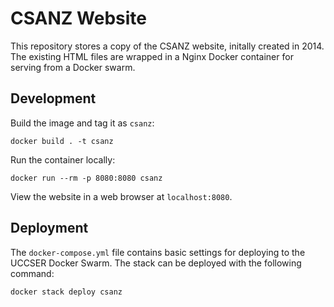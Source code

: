 # CSANZ Website

This repository stores a copy of the CSANZ website, initally created in 2014.
The existing HTML files are wrapped in a Nginx Docker container for serving from a Docker swarm.

## Development

Build the image and tag it as `csanz`:

```
docker build . -t csanz
```

Run the container locally:

```
docker run --rm -p 8080:8080 csanz
```

View the website in a web browser at `localhost:8080`.

## Deployment

The `docker-compose.yml` file contains basic settings for deploying to the UCCSER Docker Swarm.
The stack can be deployed with the following command:

```
docker stack deploy csanz
```
